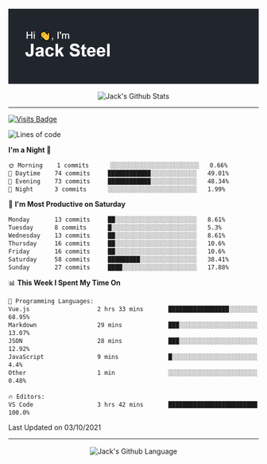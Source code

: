 <p align="center">
  <img align="center" src="https://github.com/JackSteel97/JackSteel97/blob/main/header.png?raw=true" alt="Hi, I'm Jack Steel" /> 
 </p>
<p align="center">
 <img align="center" src="https://github-readme-stats.vercel.app/api?username=jacksteel97&show_icons=true&count_private=true&theme=dracula" alt="Jack's Github Stats" /> 
</p>

<hr/>

[![Visits Badge](https://badges.pufler.dev/visits/JackSteel97/JackSteel97?color=blue&label=Profile%20Visits)](https://github.com/JackSteel97)
<!--START_SECTION:waka-->
![Lines of code](https://img.shields.io/badge/From%20Hello%20World%20I%27ve%20Written-1.4%20million%20lines%20of%20code-blue)

**I'm a Night 🦉** 

```text
🌞 Morning    1 commits      ░░░░░░░░░░░░░░░░░░░░░░░░░   0.66% 
🌆 Daytime    74 commits     ████████████░░░░░░░░░░░░░   49.01% 
🌃 Evening    73 commits     ████████████░░░░░░░░░░░░░   48.34% 
🌙 Night      3 commits      ░░░░░░░░░░░░░░░░░░░░░░░░░   1.99%

```
📅 **I'm Most Productive on Saturday** 

```text
Monday       13 commits     ██░░░░░░░░░░░░░░░░░░░░░░░   8.61% 
Tuesday      8 commits      █░░░░░░░░░░░░░░░░░░░░░░░░   5.3% 
Wednesday    13 commits     ██░░░░░░░░░░░░░░░░░░░░░░░   8.61% 
Thursday     16 commits     ██░░░░░░░░░░░░░░░░░░░░░░░   10.6% 
Friday       16 commits     ██░░░░░░░░░░░░░░░░░░░░░░░   10.6% 
Saturday     58 commits     █████████░░░░░░░░░░░░░░░░   38.41% 
Sunday       27 commits     ████░░░░░░░░░░░░░░░░░░░░░   17.88%

```


📊 **This Week I Spent My Time On** 

```text
💬 Programming Languages: 
Vue.js                   2 hrs 33 mins       █████████████████░░░░░░░░   68.95% 
Markdown                 29 mins             ███░░░░░░░░░░░░░░░░░░░░░░   13.07% 
JSON                     28 mins             ███░░░░░░░░░░░░░░░░░░░░░░   12.92% 
JavaScript               9 mins              █░░░░░░░░░░░░░░░░░░░░░░░░   4.4% 
Other                    1 min               ░░░░░░░░░░░░░░░░░░░░░░░░░   0.48%

🔥 Editors: 
VS Code                  3 hrs 42 mins       █████████████████████████   100.0%

```


 Last Updated on 03/10/2021
<!--END_SECTION:waka-->

<hr/>

<p align="center">
    <img align="center" src="https://github-readme-stats.vercel.app/api/top-langs/?username=jacksteel97&langs_count=10&layout=compact&theme=dracula" alt="Jack's Github Language" /> 
</p>
